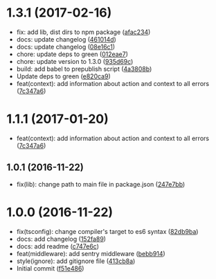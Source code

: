 <a name="1.3.1"></a>
# 1.3.1 (2017-02-16)

* fix: add lib, dist dirs to npm package ([afac234](https://github.com/auru/redux-sentry/commit/afac234))
* docs: update changelog ([461014d](https://github.com/auru/redux-sentry/commit/461014d))
* docs: update changelog ([08e16c1](https://github.com/auru/redux-sentry/commit/08e16c1))
* chore: update deps to green ([012eae7](https://github.com/auru/redux-sentry/commit/012eae7))
* chore: update version to 1.3.0 ([935d69c](https://github.com/auru/redux-sentry/commit/935d69c))
* build: add babel to prepublish script ([4a3808b](https://github.com/auru/redux-sentry/commit/4a3808b))
* Update deps to green ([e820ca9](https://github.com/auru/redux-sentry/commit/e820ca9))
* feat(context): add information about action and context to all errors ([7c347a6](https://github.com/auru/redux-sentry/commit/7c347a6))



<a name="1.1.1"></a>
# 1.1.1 (2017-01-20)

* feat(context): add information about action and context to all errors ([7c347a6](https://github.com/auru/redux-sentry/commit/7c347a6))



<a name="1.0.1"></a>
## 1.0.1 (2016-11-22)

* fix(lib): change path to main file in package.json ([247e7bb](https://github.com/auru/redux-sentry/commit/247e7bb))



<a name="1.0.0"></a>
# 1.0.0 (2016-11-22)

* fix(tsconfig): change compiler's target to es6 syntax ([82db9ba](https://github.com/auru/redux-sentry/commit/82db9ba))
* docs: add changelog ([152fa89](https://github.com/auru/redux-sentry/commit/152fa89))
* docs: add readme ([c747e6c](https://github.com/auru/redux-sentry/commit/c747e6c))
* feat(middleware): add sentry middleware ([bebb914](https://github.com/auru/redux-sentry/commit/bebb914))
* style(ignore): add gitignore file ([413cb8a](https://github.com/auru/redux-sentry/commit/413cb8a))
* Initial commit ([f51e486](https://github.com/auru/redux-sentry/commit/f51e486))



